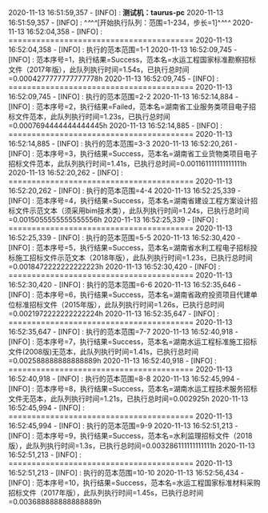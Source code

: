 2020-11-13 16:51:59,357 - [INFO] : ******************测试机：taurus-pc******************
2020-11-13 16:51:59,357 - [INFO] : ^*^*^*^*[开始执行队列：范围=1-234，步长=1]^*^*^*^*
2020-11-13 16:52:04,358 - [INFO] : ========================================
2020-11-13 16:52:04,358 - [INFO] : 执行的范本范围=1-1
2020-11-13 16:52:09,745 - [INFO] : 范本序号=1，执行结果=Success，范本名=水运工程国家标准勘察招标文件（2017年版），此队列执行时间=1.54s，已执行总时间=0.0004277777777777778h
2020-11-13 16:52:09,745 - [INFO] : ========================================
2020-11-13 16:52:09,745 - [INFO] : 执行的范本范围=2-2
2020-11-13 16:52:14,884 - [INFO] : 范本序号=2，执行结果=Failed，范本名=湖南省工业服务类项目电子招标文件范本，此队列执行时间=1.23s，已执行总时间=0.0007694444444444445h
2020-11-13 16:52:14,885 - [INFO] : ========================================
2020-11-13 16:52:14,885 - [INFO] : 执行的范本范围=3-3
2020-11-13 16:52:20,261 - [INFO] : 范本序号=3，执行结果=Success，范本名=湖南省工业货物类项目电子招标文件范本，此队列执行时间=1.41s，已执行总时间=0.001161111111111111h
2020-11-13 16:52:20,262 - [INFO] : ========================================
2020-11-13 16:52:20,262 - [INFO] : 执行的范本范围=4-4
2020-11-13 16:52:25,339 - [INFO] : 范本序号=4，执行结果=Success，范本名=湖南省建设工程方案设计招标文件示范文本（须采用bim技术类），此队列执行时间=1.24s，已执行总时间=0.0015055555555555556h
2020-11-13 16:52:25,339 - [INFO] : ========================================
2020-11-13 16:52:25,339 - [INFO] : 执行的范本范围=5-5
2020-11-13 16:52:30,420 - [INFO] : 范本序号=5，执行结果=Success，范本名=湖南省水利工程电子招标投标施工招标文件示范文本（2018年版），此队列执行时间=1.23s，已执行总时间=0.0018472222222222223h
2020-11-13 16:52:30,420 - [INFO] : ========================================
2020-11-13 16:52:30,420 - [INFO] : 执行的范本范围=6-6
2020-11-13 16:52:35,646 - [INFO] : 范本序号=6，执行结果=Success，范本名=湖南省政府投资项目代建单位标准招标文件（2015年版），此队列执行时间=1.26s，已执行总时间=0.0021972222222222224h
2020-11-13 16:52:35,647 - [INFO] : ========================================
2020-11-13 16:52:35,647 - [INFO] : 执行的范本范围=7-7
2020-11-13 16:52:40,918 - [INFO] : 范本序号=7，执行结果=Success，范本名=湖南水运工程标准施工招标文件(2008版)无范本，此队列执行时间=1.41s，已执行总时间=0.002588888888888889h
2020-11-13 16:52:40,918 - [INFO] : ========================================
2020-11-13 16:52:40,918 - [INFO] : 执行的范本范围=8-8
2020-11-13 16:52:45,994 - [INFO] : 范本序号=8，执行结果=Success，范本名=湖南水运工程技术服务招标文件无范本，此队列执行时间=1.21s，已执行总时间=0.002925h
2020-11-13 16:52:45,994 - [INFO] : ========================================
2020-11-13 16:52:45,994 - [INFO] : 执行的范本范围=9-9
2020-11-13 16:52:51,213 - [INFO] : 范本序号=9，执行结果=Success，范本名=水利监理招标文件（2018版），此队列执行时间=1.3s，已执行总时间=0.003286111111111111h
2020-11-13 16:52:51,213 - [INFO] : ========================================
2020-11-13 16:52:51,213 - [INFO] : 执行的范本范围=10-10
2020-11-13 16:52:56,434 - [INFO] : 范本序号=10，执行结果=Success，范本名=水运工程国家标准材料采购招标文件（2017年版），此队列执行时间=1.45s，已执行总时间=0.003688888888888889h
